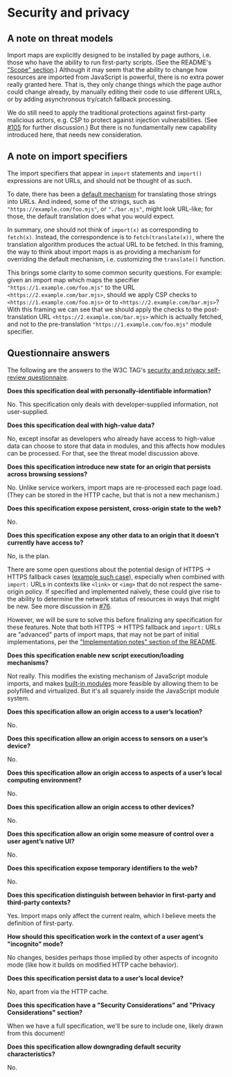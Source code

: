 # Security and privacy

## A note on threat models

Import maps are explicitly designed to be installed by page authors, i.e. those who have the ability to run first-party scripts. (See the README's ["Scope" section](./README.md#scope).) Although it may seem that the ability to change how resources are imported from JavaScript is powerful, there is no extra power really granted here. That is, they only change things which the page author could change already, by manually editing their code to use different URLs, or by adding asynchronous try/catch fallback processing.

We do still need to apply the traditional protections against first-party malicious actors, e.g. CSP to protect against injection vulnerabilities. (See [#105](https://github.com/WICG/import-maps/issues/105) for further discussion.) But there is no fundamentally new capability introduced here, that needs new consideration.

## A note on import specifiers

The import specifiers that appear in `import` statements and `import()` expressions are not URLs, and should not be thought of as such.

To date, there has been a [default mechanism](https://html.spec.whatwg.org/multipage/webappapis.html#resolve-a-module-specifier) for translating those strings into URLs. And indeed, some of the strings, such as `"https://example.com/foo.mjs"`, or `"./bar.mjs"`, might look URL-like; for those, the default translation does what you would expect.

In summary, one should not think of `import(x)` as corresponding to `fetch(x)`. Instead, the correspondence is to `fetch(translate(x))`, where the translation algorithm produces the actual URL to be fetched. In this framing, the way to think about import maps is as providing a mechanism for overriding the default mechanism, i.e. customizing the `translate()` function.

This brings some clarity to some common security questions. For example: given an import map which maps the specifier `"https://1.example.com/foo.mjs"` to the URL `<https://2.example.com/bar.mjs>`, should we apply CSP checks to `<https://1.example.com/foo.mjs>` or to `<https://2.example.com/bar.mjs>`? With this framing we can see that we should apply the checks to the post-translation URL `<https://2.example.com/bar.mjs>` which is actually fetched, and not to the pre-translation `"https://1.example.com/foo.mjs"` module specifier.

## Questionnaire answers

The following are the answers to the W3C TAG's [security and privacy self-review questionnaire](https://www.w3.org/TR/security-privacy-questionnaire/).

**Does this specification deal with personally-identifiable information?**

No. This specification only deals with developer-supplied information, not user-supplied.

**Does this specification deal with high-value data?**

No, except insofar as developers who already have access to high-value data can choose to store that data in modules, and this affects how modules can be processed. For that, see the threat model discussion above.

**Does this specification introduce new state for an origin that persists across browsing sessions?**

No. Unlike service workers, import maps are re-processed each page load. (They can be stored in the HTTP cache, but that is not a new mechanism.)

**Does this specification expose persistent, cross-origin state to the web?**

No.

**Does this specification expose any other data to an origin that it doesn’t currently have access to?**

No, is the plan.

There are some open questions about the potential design of HTTPS → HTTPS fallback cases ([example such case](https://github.com/WICG/import-maps/blob/master/README.md#for-user-supplied-packages)), especially when combined with `import:` URLs in contexts like `<link>` or `<img>` that do not respect the same-origin policy. If specified and implemented naïvely, these could give rise to the ability to determine the network status of resources in ways that might be new. See more discussion in [#76](https://github.com/WICG/import-maps/issues/76).

However, we will be sure to solve this before finalizing any specification for these features. Note that both HTTPS → HTTPS fallback and `import:` URLs are "advanced" parts of import maps, that may not be part of initial implementations, per the ["Implementation notes" section of the README](./README.md#implementation-notes).

**Does this specification enable new script execution/loading mechanisms?**

Not really. This modifies the existing mechanism of JavaScript module imports, and makes [built-in modules](https://github.com/tc39/proposal-javascript-standard-library/) more feasible by allowing them to be polyfilled and virtualized. But it's all squarely inside the JavaScript module system.

**Does this specification allow an origin access to a user’s location?**

No.

**Does this specification allow an origin access to sensors on a user’s device?**

No.

**Does this specification allow an origin access to aspects of a user’s local computing environment?**

No.

**Does this specification allow an origin access to other devices?**

No.

**Does this specification allow an origin some measure of control over a user agent’s native UI?**

No.

**Does this specification expose temporary identifiers to the web?**

No.

**Does this specification distinguish between behavior in first-party and third-party contexts?**

Yes. Import maps only affect the current realm, which I believe meets the definition of first-party.

**How should this specification work in the context of a user agent’s "incognito" mode?**

No changes, besides perhaps those implied by other aspects of incognito mode (like how it builds on modified HTTP cache behavior).

**Does this specification persist data to a user’s local device?**

No, apart from via the HTTP cache.

**Does this specification have a "Security Considerations" and "Privacy Considerations" section?**

When we have a full specification, we'll be sure to include one, likely drawn from this document!

**Does this specification allow downgrading default security characteristics?**

No.
